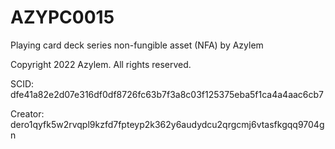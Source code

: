 # AZYPC0015
Playing card deck series non-fungible asset (NFA) by Azylem

Copyright 2022 Azylem. All rights reserved.

SCID: dfe41a82e2d07e316df0df8726fc63b7f3a8c03f125375eba5f1ca4a4aac6cb7

Creator: dero1qyfk5w2rvqpl9kzfd7fpteyp2k362y6audydcu2qrgcmj6vtasfkgqq9704gn
